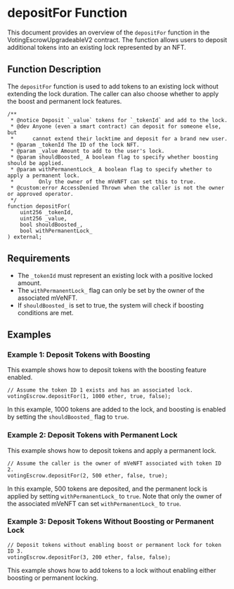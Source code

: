 
# depositFor Function

This document provides an overview of the `depositFor` function in the VotingEscrowUpgradeableV2 contract. The function allows users to deposit additional tokens into an existing lock represented by an NFT.

## Function Description

The `depositFor` function is used to add tokens to an existing lock without extending the lock duration. The caller can also choose whether to apply the boost and permanent lock features.

```solidity
/**
 * @notice Deposit `_value` tokens for `_tokenId` and add to the lock.
 * @dev Anyone (even a smart contract) can deposit for someone else, but
 *      cannot extend their locktime and deposit for a brand new user.
 * @param _tokenId The ID of the lock NFT.
 * @param _value Amount to add to the user's lock.
 * @param shouldBoosted_ A boolean flag to specify whether boosting should be applied.
 * @param withPermanentLock_ A boolean flag to specify whether to apply a permanent lock. 
 *        Only the owner of the mVeNFT can set this to true.
 * @custom:error AccessDenied Thrown when the caller is not the owner or approved operator.
 */
function depositFor(
    uint256 _tokenId, 
    uint256 _value, 
    bool shouldBoosted_, 
    bool withPermanentLock_
) external;
```

## Requirements

- The `_tokenId` must represent an existing lock with a positive locked amount.
- The `withPermanentLock_` flag can only be set by the owner of the associated mVeNFT.
- If `shouldBoosted_` is set to true, the system will check if boosting conditions are met.

## Examples

### Example 1: Deposit Tokens with Boosting

This example shows how to deposit tokens with the boosting feature enabled.

```solidity
// Assume the token ID 1 exists and has an associated lock.
votingEscrow.depositFor(1, 1000 ether, true, false);
```

In this example, 1000 tokens are added to the lock, and boosting is enabled by setting the `shouldBoosted_` flag to `true`.

### Example 2: Deposit Tokens with Permanent Lock

This example shows how to deposit tokens and apply a permanent lock.

```solidity
// Assume the caller is the owner of mVeNFT associated with token ID 2.
votingEscrow.depositFor(2, 500 ether, false, true);
```

In this example, 500 tokens are deposited, and the permanent lock is applied by setting `withPermanentLock_` to `true`. Note that only the owner of the associated mVeNFT can set `withPermanentLock_` to `true`.

### Example 3: Deposit Tokens Without Boosting or Permanent Lock

```solidity
// Deposit tokens without enabling boost or permanent lock for token ID 3.
votingEscrow.depositFor(3, 200 ether, false, false);
```

This example shows how to add tokens to a lock without enabling either boosting or permanent locking.
